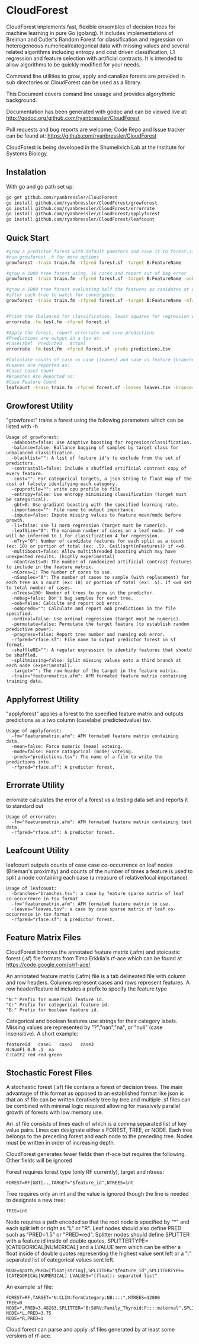 CloudForest
==============

CloudForest implements fast, flexible ensembles of decision trees for machine
learning in pure Go (golang). It includes implementations of Breiman
and Cutler's Random Forest for classification and regression on heterogeneous
numerical/categorical data with missing values and several related algorithms
including entropy and cost driven classification, L1 regression and feature
selection with artificial contrasts. It is intended to allow algorithms
to be quickly modified for your needs.

Command line utilities to grow, apply and canalize forests are provided in sub directories
or CloudForest can be used as a library.

This Document covers comand line ussage and provides algorythmic background.

Documentation has been generated with godoc and can be viewed live at:
http://godoc.org/github.com/ryanbressler/CloudForest

Pull requests and bug reports are welcome; Code Repo and Issue tracker can be found at:
https://github.com/ryanbressler/CloudForest

CloudForest is being developed in the Shumelivich Lab at the Institute for Systems
Biology.

Instalation
-------------
With go and go path set up:

```bash
go get github.com/ryanbressler/CloudForest
go install github.com/ryanbressler/CloudForest/growforest
go install github.com/ryanbressler/CloudForest/errorrate
go install github.com/ryanbressler/CloudForest/applyforest
go install github.com/ryanbressler/CloudForest/leafcount
```

Quick Start
-------------

```bash
#grow a predictor forest with default pamaters and save it to forest.sf
#run growforest -h for more options
growforest -train train.fm -rfpred forest.sf -target B:FeatureName

#grow a 1000 tree forest using, 16 cores and report out of bag error
growforest -train train.fm -rfpred forest.sf -target B:FeatureName -oob -nThreads 16 -nTrees 1000

#grow a 1000 tree forest evaluating half the features as canidates at each split and reporting oob error
#after each tree to watch for convergence
growforest -train train.fm -rfpred forest.sf -target B:FeatureName -mTry .5 -progress


#Print the (balanced for classification, least squares for regression error rate on test data to standard out
errorrate -fm test.fm -rfpred forest.sf

#Apply the forest, report errorrate and save predictions
#Predictions are output in a tsv as:
#CaseLabel	Predicted	Actual
errorrate -fm test.fm -rfpred forest.sf -preds predictions.tsv

#Calculate counts of case vs case (leaves) and case vs feature (branches) proximity.
#Leaves are reported as:
#Case1 Case2 Count
#Branches Are Reported as:
#Case Feature Count
leafcount -train train.fm -rfpred forest.sf -leaves leaves.tsv -brances branches.tsv
```

Growforest Utility
------------------

"growforest" trains a forest using the following parameters which can be listed with -h

```
Usage of growforest:
  -adaboost=false: Use Adaptive boosting for regresion/classification.
  -balance=false: Ballance bagging of samples by target class for unbalanced classification.
  -blacklist="": A list of feature id's to exclude from the set of predictors.
  -contrastall=false: Include a shuffled artificial contrast copy of every feature.
  -cost="": For categorical targets, a json string to float map of the cost of falsely identifying each category.
  -cpuprofile="": write cpu profile to file
  -entropy=false: Use entropy minimizing classification (target must be categorical).
  -gbt=0: Use gradiant boosting with the specified learning rate.
  -importance="": File name to output importance.
  -impute=false: Impute missing values to feature mean/mode before growth.
  -l1=false: Use l1 norm regression (target must be numeric).
  -leafSize="0": The minimum number of cases on a leaf node. If <=0 will be inferred to 1 for classification 4 for regression.
  -mTry="0": Number of candidate features for each split as a count (ex: 10) or portion of total (ex: .5). Ceil(sqrt(nFeatures)) if <=0.
  -multiboost=false: Allow multithreaded boosting which msy have unexpected results. (highly experimental)
  -nContrasts=0: The number of randomized artificial contrast features to include in the feature matrix.
  -nCores=1: The number of cores to use.
  -nSamples="0": The number of cases to sample (with replacement) for each tree as a count (ex: 10) or portion of total (ex: .5). If <=0 set to total number of cases.
  -nTrees=100: Number of trees to grow in the predictor.
  -nobag=false: Don't bag samples for each tree.
  -oob=false: Calculte and report oob error.
  -oobpreds="": Calculate and report oob predictions in the file specified.
  -ordinal=false: Use ordinal regression (target must be numeric).
  -permutate=false: Permutate the target feature (to establish random predictive power).
  -progress=false: Report tree number and running oob error.
  -rfpred="rface.sf": File name to output predictor forest in sf format.
  -shuffleRE="": A regular expression to identify features that should be shuffled.
  -splitmissing=false: Split missing values onto a third branch at each node (experimental).
  -target="": The row header of the target in the feature matrix.
  -train="featurematrix.afm": AFM formated feature matrix containing training data.
 ```





Applyforrest Utility
--------------------

"applyforest" applies a forest to the specified feature matrix and outputs predictions as a two column
(caselabel	predictedvalue) tsv.

```
Usage of applyforest:
  -fm="featurematrix.afm": AFM formated feature matrix containing data.
  -mean=false: Force numeric (mean) voteing.
  -mode=false: Force catagorical (mode) voteing.
  -preds="predictions.tsv": The name of a file to write the predictions into.
  -rfpred="rface.sf": A predictor forest.
```



Errorrate Utility
-----------------

errorrate calculates the error of a forest vs a testing data set and reports it to standard out

```
Usage of errorrate:
  -fm="featurematrix.afm": AFM formated feature matrix containing test data.
  -rfpred="rface.sf": A predictor forest.

```


Leafcount Utility
-----------------

leafcount outputs counts of case case co-occurrence on leaf nodes (Brieman's proximity) and counts of the
number of times a feature is used to split a node containing each case (a measure of relative/local
importance).

```
Usage of leafcount:
  -branches="branches.tsv": a case by feature sparse matrix of leaf co-occurrence in tsv format
  -fm="featurematrix.afm": AFM formated feature matrix to use.
  -leaves="leaves.tsv": a case by case sparse matrix of leaf co-occurrence in tsv format
  -rfpred="rface.sf": A predictor forest.
```


Feature Matrix Files
--------------------

CloudForest borrows the annotated feature matrix (.afm) and stoicastic forest (.sf) file formats
from Timo Erkkila's rf-ace which can be found at https://code.google.com/p/rf-ace/

An annotated feature matrix (.afm) file is a tab delineated file with column and row headers. Columns represent cases and rows
represent features. A row header/feature id includes a prefix to specify the feature type

```
"N:" Prefix for numerical feature id.
"C:" Prefix for categorical feature id.
"B:" Prefix for boolean feature id.
```

Categorical and boolean features use strings for their category labels. Missing values are represented
by "?","nan","na", or "null" (case insensitive). A short example:

```
featureid	case1	case2	case3
N:NumF1	0.0	.1	na
C:CatF2 red	red	green
```


Stochastic Forest Files
-----------------------

A stochastic forest (.sf) file contains a forest of decision trees. The main advantage of this
format as opposed to an established format like json is that an sf file can be written iteratively
tree by tree and multiple .sf files can be combined with minimal logic required allowing for
massively parallel growth of forests with low memory use.

An .sf file consists of lines each of which is a comma separated list of key value pairs. Lines can
designate either a FOREST, TREE, or NODE. Each tree belongs to the preceding forest and each node to
the preceding tree. Nodes must be written in order of increasing depth.

CloudForest generates fewer fields then rf-ace but requires the following. Other fields will be
ignored

Forest requires forest type (only RF currently), target and ntrees:

	FOREST=RF|GBT|..,TARGET="$feature_id",NTREES=int

Tree requires only an int and the value is  ignored though the line is needed to designate a new tree:

	TREE=int

Node requires a path encoded so that the root node is specified by "*" and each split left or right as "L" or "R".
Leaf nodes should also define PRED such as "PRED=1.5" or "PRED=red". Splitter nodes should define SPLITTER with
a feature id inside of double quotes, SPLITTERTYPE=[CATEGORICAL|NUMERICAL] and a LVALUE term which can be either
a float inside of double quotes representing the highest value sent left or a ":" separated list of categorical
values sent left.

	NODE=$path,PRED=[float|string],SPLITTER="$feature_id",SPLITTERTYPE=[CATEGORICAL|NUMERICAL] LVALUES="[float|: separated list"

An example .sf file:

	FOREST=RF,TARGET="N:CLIN:TermCategory:NB::::",NTREES=12800
	TREE=0
	NODE=*,PRED=3.48283,SPLITTER="B:SURV:Family_Thyroid:F::::maternal",SPLITTERTYPE=CATEGORICAL,LVALUES="false"
	NODE=*L,PRED=3.75
	NODE=*R,PRED=1

Cloud forest can parse and apply .sf files generated by at least some versions of rf-ace.

    

